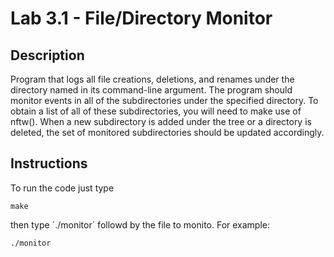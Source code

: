 # Lab 3.1 - File/Directory Monitor

## Description
 Program that logs all file creations, deletions, and renames under the directory named in its command-line argument. The program should monitor events in all of the subdirectories under the specified directory. To obtain a list of all of these subdirectories, you will need to make use of nftw(). When a new subdirectory is added under the tree or a directory is deleted, the set of monitored subdirectories should be updated accordingly.

## Instructions
 To run the code just type

 `make`

 then type ´./monitor´ followd by the file to monito. For example:

 `./monitor `
